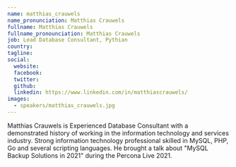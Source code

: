 ```yaml
---
name: matthias_crauwels
name_pronunciation: Matthias Crauwels
fullname: Matthias Crauwels
fullname_pronounciation: Matthias Crauwels
job: Lead Database Consultant, Pythian
country: 
tagline: 
social:
  website: 
  facebook:
  twitter:
  github: 
  linkedin: https://www.linkedin.com/in/matthiascrauwels/
images:
  - speakers/matthias_crauwels.jpg
---
```


Matthias Crauwels is Experienced Database Consultant with a demonstrated history of working in the information technology and services industry. Strong information technology professional skilled in MySQL, PHP, Go and several scripting languages. He brought a talk about "MySQL Backup Solutions in 2021" during the Percona Live 2021.